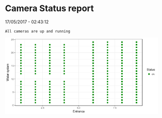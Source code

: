 Camera Status report
================
17/05/2017 - 02:43:12

    All cameras are up and running

![](camreport_files/figure-markdown_github/unnamed-chunk-2-1.png)
